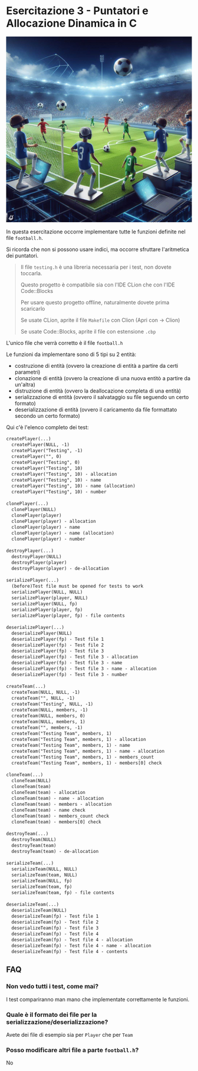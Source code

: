 # Esercitazione 3 - Puntatori e Allocazione Dinamica in C

![Soccer Team Pic](.lesson/assets/football.png)

In questa esercitazione occorre implementare tutte le funzioni definite nel file `football.h`.

Si ricorda che non si possono usare indici, ma occorre sfruttare l'aritmetica dei puntatori.

> Il file `testing.h` è una libreria necessaria per i test, non dovete toccarla.
>
> Questo progetto è compatibile sia con l'IDE CLion che con l'IDE Code::Blocks
>
> Per usare questo progetto offline, naturalmente dovete prima scaricarlo
>
> Se usate CLion, aprite il file `Makefile` con Clion (Apri con -> Clion)
>
> Se usate Code::Blocks, aprite il file con estensione `.cbp`

L'unico file che verrà corretto è il file `football.h`

Le funzioni da implementare sono di 5 tipi su 2 entità:

- costruzione di entità (ovvero la creazione di entità a partire da certi parametri)
- clonazione di entità (ovvero la creazione di una nuova entitò a partire da un'altra)
- distruzione di entità (ovvero la deallocazione completa di una entità)
- serializzazione di entità (ovvero il salvataggio su file seguendo un certo formato)
- deserializzazione di entità (ovvero il caricamento da file formattato secondo un certo formato)

Qui c'è l'elenco completo dei test:

```
createPlayer(...)
  createPlayer(NULL, -1)
  createPlayer("Testing", -1)
  createPlayer("", 0)
  createPlayer("Testing", 0)
  createPlayer("Testing", 10)
  createPlayer("Testing", 10) - allocation
  createPlayer("Testing", 10) - name
  createPlayer("Testing", 10) - name (allocation)
  createPlayer("Testing", 10) - number

clonePlayer(...)
  clonePlayer(NULL)
  clonePlayer(player)
  clonePlayer(player) - allocation
  clonePlayer(player) - name
  clonePlayer(player) - name (allocation)
  clonePlayer(player) - number

destroyPlayer(...)
  destroyPlayer(NULL)
  destroyPlayer(player)
  destroyPlayer(player) - de-allocation

serializePlayer(...)
  (before)Test file must be opened for tests to work
  serializePlayer(NULL, NULL)
  serializePlayer(player, NULL)
  serializePlayer(NULL, fp)
  serializePlayer(player, fp)
  serializePlayer(player, fp) - file contents

deserializePlayer(...)
  deserializePlayer(NULL)
  deserializePlayer(fp) - Test file 1
  deserializePlayer(fp) - Test file 2
  deserializePlayer(fp) - Test file 3
  deserializePlayer(fp) - Test file 3 - allocation
  deserializePlayer(fp) - Test file 3 - name
  deserializePlayer(fp) - Test file 3 - name - allocation
  deserializePlayer(fp) - Test file 3 - number

createTeam(...)
  createTeam(NULL, NULL, -1)
  createTeam("", NULL, -1)
  createTeam("Testing", NULL, -1)
  createTeam(NULL, members, -1)
  createTeam(NULL, members, 0)
  createTeam(NULL, members, 1)
  createTeam("", members, -1)
  createTeam("Testing Team", members, 1)
  createTeam("Testing Team", members, 1) - allocation
  createTeam("Testing Team", members, 1) - name
  createTeam("Testing Team", members, 1) - name - allocation
  createTeam("Testing Team", members, 1) - members_count
  createTeam("Testing Team", members, 1) - members[0] check

cloneTeam(...)
  cloneTeam(NULL)
  cloneTeam(team)
  cloneTeam(team) - allocation
  cloneTeam(team) - name - allocation
  cloneTeam(team) - members - allocation
  cloneTeam(team) - name check
  cloneTeam(team) - members_count check
  cloneTeam(team) - members[0] check

destroyTeam(...)
  destroyTeam(NULL)
  destroyTeam(team)
  destroyTeam(team) - de-allocation

serializeTeam(...)
  serializeTeam(NULL, NULL)
  serializeTeam(team, NULL)
  serializeTeam(NULL, fp)
  serializeTeam(team, fp)
  serializeTeam(team, fp) - file contents

deserializeTeam(...)
  deserializeTeam(NULL)
  deserializeTeam(fp) - Test file 1
  deserializeTeam(fp) - Test file 2
  deserializeTeam(fp) - Test file 3
  deserializeTeam(fp) - Test file 4
  deserializeTeam(fp) - Test file 4 - allocation
  deserializeTeam(fp) - Test file 4 - name - allocation
  deserializeTeam(fp) - Test file 4 - contents
```

## FAQ

### Non vedo tutti i test, come mai?

I test compariranno man mano che implementate correttamente le funzioni.

### Quale è il formato dei file per la serializzazione/deserializzazione?

Avete dei file di esempio sia per `Player` che per `Team`

### Posso modificare altri file a parte `football.h`?

No